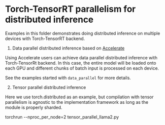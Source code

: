 # Torch-TensorRT parallelism for distributed inference

Examples in this folder demonstrates doing distributed inference on multiple devices with Torch-TensorRT backend.

1. Data parallel distributed inference based on [Accelerate](https://huggingface.co/docs/accelerate/usage_guides/distributed_inference)

Using Accelerate users can achieve data parallel distributed inference with Torch-TensorRt backend. In this case, the entire model
will be loaded onto each GPU and different chunks of batch input is processed on each device.

See the examples started with `data_parallel` for more details.

2. Tensor parallel distributed inference

Here we use torch.distributed as an example, but compilation with tensor parallelism is agnostic to the implementation framework as long as the module is properly sharded.

torchrun --nproc_per_node=2 tensor_parallel_llama2.py
